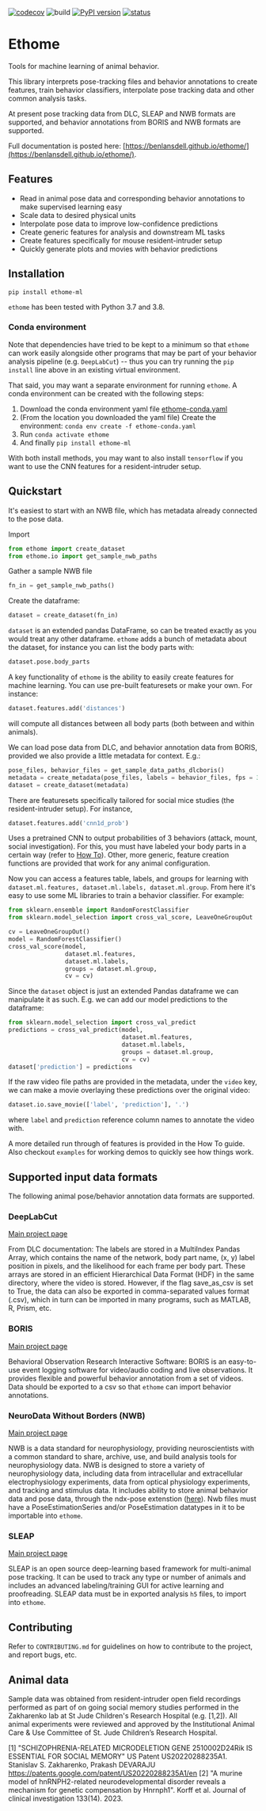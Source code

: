 [![codecov](https://codecov.io/gh/benlansdell/ethome/branch/master/graph/badge.svg?token=IJ0JJBOGGS)](https://codecov.io/gh/benlansdell/ethome)
![build](https://github.com/benlansdell/ethome/actions/workflows/workflow.yml/badge.svg)
[![PyPI version](https://badge.fury.io/py/ethome-ml.svg)](https://badge.fury.io/py/ethome-ml)
[![status](https://joss.theoj.org/papers/0472dab158806827a83da79e602e16e4/status.svg)](https://joss.theoj.org/papers/0472dab158806827a83da79e602e16e4)

# Ethome

Tools for machine learning of animal behavior.

This library interprets pose-tracking files and behavior annotations to create features, train behavior classifiers, interpolate pose tracking data and other common analysis tasks.

At present pose tracking data from DLC, SLEAP and NWB formats are supported, and behavior annotations from BORIS and NWB formats are supported.

Full documentation is posted here: [https://benlansdell.github.io/ethome/](https://benlansdell.github.io/ethome/).

## Features

* Read in animal pose data and corresponding behavior annotations to make supervised learning easy
* Scale data to desired physical units
* Interpolate pose data to improve low-confidence predictions
* Create generic features for analysis and downstream ML tasks
* Create features specifically for mouse resident-intruder setup
* Quickly generate plots and movies with behavior predictions

## Installation

```
pip install ethome-ml
```

`ethome` has been tested with Python 3.7 and 3.8.

### Conda environment

Note that dependencies have tried to be kept to a minimum so that `ethome` can work easily alongside other programs that may be part of your behavior analysis pipeline (e.g. `DeepLabCut`) -- thus you can try running the `pip install` line above in an existing virtual environment.

That said, you may want a separate environment for running `ethome`. A conda environment can be created with the following steps:

1. Download the conda environment yaml file [ethome-conda.yaml](www.google.com)
2. (From the location you downloaded the yaml file) Create the environment: `conda env create -f ethome-conda.yaml`
3. Run `conda activate ethome`
3. And finally `pip install ethome-ml`

With both install methods, you may want to also install `tensorflow` if you want to use the CNN features for a resident-intruder setup.

## Quickstart

It's easiest to start with an NWB file, which has metadata already connected to the pose data.

Import
```python
from ethome import create_dataset
from ethome.io import get_sample_nwb_paths
```

Gather a sample NWB file
```python
fn_in = get_sample_nwb_paths()
```

Create the dataframe:
```python
dataset = create_dataset(fn_in)
```
`dataset` is an extended pandas DataFrame, so can be treated exactly as you would treat any other dataframe. `ethome` adds a bunch of metadata about the dataset, for instance you can list the body parts with:
```python
dataset.pose.body_parts
```

A key functionality of `ethome` is the ability to easily create features for machine learning. You can use pre-built featuresets or make your own. For instance:
```python
dataset.features.add('distances')
```
will compute all distances between all body parts (both between and within animals).

We can load pose data from DLC, and behavior annotation data from BORIS, provided we also provide a little metadata for context. E.g.:
```python
pose_files, behavior_files = get_sample_data_paths_dlcboris()
metadata = create_metadata(pose_files, labels = behavior_files, fps = 30)
dataset = create_dataset(metadata)
```

There are featuresets specifically tailored for social mice studies (the resident-intruder setup). For instance,
```python
dataset.features.add('cnn1d_prob')
```
Uses a pretrained CNN to output probabilities of 3 behaviors (attack, mount, social investigation). For this, you must have labeled your body parts in a certain way (refer to [How To](https://benlansdell.github.io/ethome/how-to/)). Other, more generic, feature creation functions are provided that work for any animal configuration.

Now you can access a features table, labels, and groups for learning with `dataset.ml.features, dataset.ml.labels, dataset.ml.group`. From here it's easy to use some ML libraries to train a behavior classifier. For example:
```python
from sklearn.ensemble import RandomForestClassifier
from sklearn.model_selection import cross_val_score, LeaveOneGroupOut

cv = LeaveOneGroupOut()
model = RandomForestClassifier()
cross_val_score(model,
                dataset.ml.features,
                dataset.ml.labels,
                groups = dataset.ml.group,
                cv = cv)
```

Since the `dataset` object is just an extended Pandas dataframe we can manipulate it as such. E.g. we can add our model predictions to the dataframe:
```python
from sklearn.model_selection import cross_val_predict
predictions = cross_val_predict(model,
                                dataset.ml.features,
                                dataset.ml.labels,
                                groups = dataset.ml.group,
                                cv = cv)
dataset['prediction'] = predictions
```

If the raw video file paths are provided in the metadata, under the `video` key, we can make a movie overlaying these predictions over the original video:
```python
dataset.io.save_movie(['label', 'prediction'], '.')
```
where `label` and `prediction` reference column names to annotate the video with.

A more detailed run through of features is provided in the How To guide. Also checkout `examples` for working demos to quickly see how things work.

## Supported input data formats

The following animal pose/behavior annotation data formats are supported.

### DeepLabCut

[Main project page](https://github.com/DeepLabCut/DeepLabCut)

From DLC documentation: The labels are stored in a MultiIndex Pandas Array, which contains the name of the network, body part name, (x, y) label position in pixels, and the likelihood for each frame per body part. These arrays are stored in an efficient Hierarchical Data Format (HDF) in the same directory, where the video is stored. However, if the flag save_as_csv is set to True, the data can also be exported in comma-separated values format (.csv), which in turn can be imported in many programs, such as MATLAB, R, Prism, etc.

### BORIS

[Main project page](https://www.boris.unito.it/)

Behavioral Observation Research Interactive Software: BORIS is an easy-to-use event logging software for video/audio coding and live observations. It provides flexible and powerful behavior annotation from a set of videos. Data should be exported to a csv so that `ethome` can import behavior annotations.

### NeuroData Without Borders (NWB)

[Main project page](https://www.nwb.org/)

NWB is a data standard for neurophysiology, providing neuroscientists with a common standard to share, archive, use, and build analysis tools for neurophysiology data. NWB is designed to store a variety of neurophysiology data, including data from intracellular and extracellular electrophysiology experiments, data from optical physiology experiments, and tracking and stimulus data. It includes ability to store animal behavior data and pose data, through the ndx-pose extenstion ([here](https://github.com/rly/ndx-pose)). Nwb files must have a PoseEstimationSeries and/or PoseEstimation datatypes in it to be importable into `ethome`.

### SLEAP

[Main project page](https://sleap.ai/)

SLEAP is an open source deep-learning based framework for multi-animal pose tracking. It can be used to track any type or number of animals and includes an advanced labeling/training GUI for active learning and proofreading. SLEAP data must be in exported analysis `h5` files, to import into `ethome`.

## Contributing

Refer to `CONTRIBUTING.md` for guidelines on how to contribute to the project, and report bugs, etc.

## Animal data

Sample data was obtained from resident-intruder open field recordings performed as part of on going social memory studies performed in the Zakharenko lab at St Jude Children's Research Hospital (e.g. [1,2]). All animal experiments were reviewed and approved by the Institutional Animal Care & Use Committee of St. Jude Children’s Research Hospital.

[1] "SCHIZOPHRENIA-RELATED MICRODELETION GENE 2510002D24Rik IS ESSENTIAL FOR SOCIAL MEMORY" US Patent US20220288235A1. Stanislav S. Zakharenko, Prakash DEVARAJU https://patents.google.com/patent/US20220288235A1/en
[2] "A murine model of hnRNPH2-related neurodevelopmental disorder reveals a mechanism for genetic compensation by Hnrnph1". Korff et al. Journal of clinical investigation 133(14). 2023.
